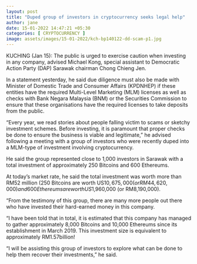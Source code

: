 ```yaml
---
layout: post
title: "Duped group of investors in cryptocurrency seeks legal help"
author: jane 
date: 15-01-2022 14:47:21 +05:30 
categories: [ CRYPTOCURRENCY ] 
image: assets/images/15-01-2022/kch-bp140122-dd-scam-p1.jpg
---
```

KUCHING (Jan 15): The public is urged to exercise caution when investing in any company, advised Michael Kong, special assistant to Democratic Action Party (DAP) Sarawak chairman Chong Chieng Jen.

In a statement yesterday, he said due diligence must also be made with Minister of Domestic Trade and Consumer Affairs (KPDNHEP) if these entities have the required Multi-Level Marketing (MLM) licenses as well as checks with Bank Negara Malaysia (BNM) or the Securities Commission to ensure that these organisations have the required licenses to take deposits from the public.

“Every year, we read stories about people falling victim to scams or sketchy investment schemes. Before investing, it is paramount that proper checks be done to ensure the business is viable and legitimate,” he advised following a meeting with a group of investors who were recently duped into a MLM-type of investment involving cryptocurrency.

He said the group represented close to 1,000 investors in Sarawak with a total investment of approximately 250 Bitcoins and 600 Ethereums.

At today’s market rate, he said the total investment was worth more than RM52 million (250 Bitcoins are worth US$10,675,000 (or RM44,620,000) and 600 Ethereums are worth US$1,960,000 (or RM8,190,000).

“From the testimony of this group, there are many more people out there who have invested their hard-earned money in this company.

“I have been told that in total, it is estimated that this company has managed to gather approximately 8,000 Bitcoins and 10,000 Ethereums since its establishment in March 2019. This investment size is equivalent to approximately RM1.57billion!

“I will be assisting this group of investors to explore what can be done to help them recover their investments,” he said.